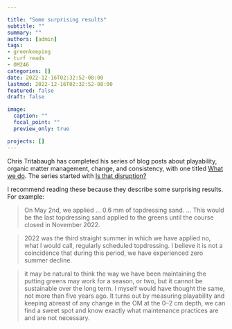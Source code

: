 ```yaml
---

title: "Some surprising results"
subtitle: ""
summary: ""
authors: [admin]
tags: 
- greenkeeping
- turf reads
- OM246
categories: []
date: 2022-12-16T02:32:52-08:00
lastmod: 2022-12-16T02:32:52-08:00
featured: false
draft: false

image:
  caption: ""
  focal_point: ""
  preview_only: true

projects: []
---
```


Chris Tritabaugh has completed his series of blog posts about playability, organic matter management, change, and consistency, with one titled [What we do](https://ct-turf.medium.com/what-we-do-bc430f38b469). The series started with [Is that disruption?](https://ct-turf.medium.com/is-that-disruption-4d18ffdd9a1d)

I recommend reading these because they describe some surprising results. For example:

> On May 2nd, we applied ... 0.6 mm of topdressing sand. ... This would be the last topdressing sand applied to the greens until the course closed in November 2022.

> 2022 was the third straight summer in which we have applied no, what I would call, regularly scheduled topdressing. I believe it is not a coincidence that during this period, we have experienced zero summer decline.

> it may be natural to think the way we have been maintaining the putting greens may work for a season, or two, but it cannot be sustainable over the long term. I myself would have thought the same, not more than five years ago. It turns out by measuring playability and keeping abreast of any change in the OM at the 0–2 cm depth, we can find a sweet spot and know exactly what maintenance practices are and are not necessary.

